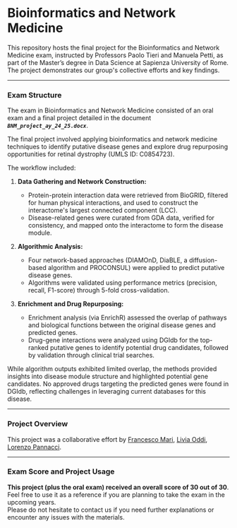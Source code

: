 # Bioinformatics and Network Medicine

This repository hosts the final project for the Bioinformatics and Network Medicine exam, instructed by Professors Paolo Tieri and Manuela Petti, as part of the Master’s degree in Data Science at Sapienza University of Rome. The project demonstrates our group's collective efforts and key findings.

-------------------------------------------------------------------------------------------------------------------------------------

### **Exam Structure**

The exam in Bioinformatics and Network Medicine consisted of an oral exam and a final project detailed in the document ***`BNM_project_ay_24_25.docx`***.<br>

The final project involved applying bioinformatics and network medicine techniques to identify putative disease genes and explore drug repurposing opportunities for retinal dystrophy (UMLS ID: C0854723). 

The workflow included:
1. **Data Gathering and Network Construction:** 
   - Protein-protein interaction data were retrieved from BioGRID, filtered for human physical interactions, and used to construct the interactome's largest connected component (LCC).
   - Disease-related genes were curated from GDA data, verified for consistency, and mapped onto the interactome to form the disease module.

2. **Algorithmic Analysis:**
   - Four network-based approaches (DIAMOnD, DiaBLE, a diffusion-based algorithm and PROCONSUL) were applied to predict putative disease genes. 
   - Algorithms were validated using performance metrics (precision, recall, F1-score) through 5-fold cross-validation.

3. **Enrichment and Drug Repurposing:**
   - Enrichment analysis (via EnrichR) assessed the overlap of pathways and biological functions between the original disease genes and predicted genes.
   - Drug-gene interactions were analyzed using DGIdb for the top-ranked putative genes to identify potential drug candidates, followed by validation through clinical trial searches.

While algorithm outputs exhibited limited overlap, the methods provided insights into disease module structure and highlighted potential gene candidates.
No approved drugs targeting the predicted genes were found in DGIdb, reflecting challenges in leveraging current databases for this disease.



-------------------------------------------------------------------------------------------------------------------------------------

### **Project Overview**

This project was a collaborative effort by [Francesco Mari](https://github.com/FraMari00), [Livia Oddi](https://github.com/Livia020799), [Lorenzo Pannacci](https://github.com/LorenzoPannacci).

-------------------------------------------------------------------------------------------------------------------------------------

### **Exam Score and Project Usage**

**This project (plus the oral exam) received an overall score of 30 out of 30**.<br> Feel free to use it as a reference if you are planning to take the exam in the upcoming years.<br> 
Please do not hesitate to contact us if you need further explanations or encounter any issues with the materials.
 
